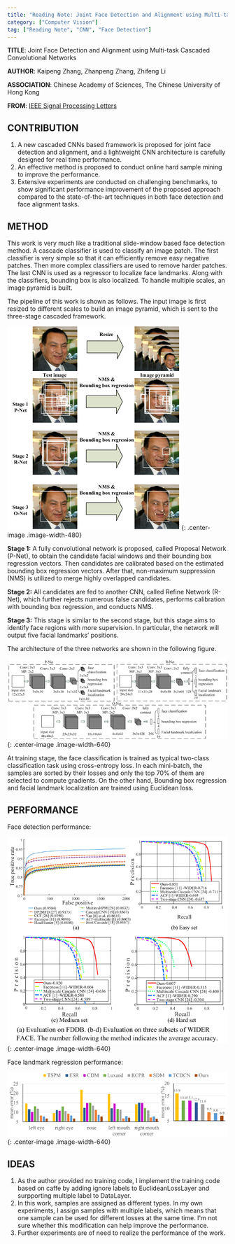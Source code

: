 ```yaml
---
title: "Reading Note: Joint Face Detection and Alignment using Multi-task Cascaded Convolutional Networks"
category: ["Computer Vision"]
tag: ["Reading Note", "CNN", "Face Detection"]
---
```


**TITLE**: Joint Face Detection and Alignment using Multi-task Cascaded Convolutional Networks

**AUTHOR**: Kaipeng Zhang, Zhanpeng Zhang, Zhifeng Li
 
**ASSOCIATION**: Chinese Academy of Sciences, The Chinese University of Hong Kong

**FROM**: [IEEE Signal Processing Letters](https://kpzhang93.github.io/MTCNN_face_detection_alignment/paper/spl.pdf)

## CONTRIBUTION ##

1. A new cascaded CNNs based framework is proposed for joint face detection and alignment, and a lightweight CNN architecture is carefully designed for real time performance.
2. An effective method is proposed to conduct online hard sample mining to improve the performance.
3. Extensive experiments are conducted on challenging benchmarks, to show significant performance improvement of the proposed approach compared to the state-of-the-art techniques in both face detection and face alignment tasks.

## METHOD ##

This work is very much like a traditional slide-window based face detection method. A cascade classifier is used to classify an image patch. The first classifier is very simple so that it can efficiently remove easy negative patches. Then more complex classifiers are used to remove harder patches. The last CNN is used as a regressor to localize face landmarks. Along with the classifiers, bounding box is also localized. To handle multiple scales, an image pyramid is built.

The pipeline of this work is shown as follows. The input image is first resized to different scales to build an image pyramid, which is sent to the three-stage cascaded framework.  

![Framework](/img/ReadingNote/20180820/mtcnn_framework.png "Framework"){: .center-image .image-width-480}

**Stage 1:** A fully convolutional network is proposed, called Proposal Network (P-Net), to obtain the candidate facial windows and their bounding box regression vectors. Then candidates are calibrated based on the estimated bounding box regression vectors. After that, non-maximum suppression (NMS) is utilized to merge highly overlapped candidates.

**Stage 2:** All candidates are fed to another CNN, called Refine Network (R-Net), which further rejects numerous false candidates, performs calibration with bounding box regression, and conducts NMS.

**Stage 3:** This stage is similar to the second stage, but this stage aims to identify face regions with more supervision. In particular, the network will output five facial landmarks’ positions.

The architecture of the three networks are shown in the following figure.

![Architecture](/img/ReadingNote/20180820/mtcnn_architecture.png "Architecture"){: .center-image .image-width-640}

At training stage, the face classification is trained as typical two-class classification task using cross-entropy loss. In each mini-batch, the samples are sorted by their losses and only the top 70% of them are selected to compute gradients. On the other hand, Bounding box regression and facial landmark localization are trained using Euclidean loss.

## PERFORMANCE ##

Face detection performance:

![Detection](/img/ReadingNote/20180820/mtcnn_fd.png "Detection"){: .center-image .image-width-640}

Face landmark regression performance:

![Landmark](/img/ReadingNote/20180820/mtcnn_lm.png "Landmark"){: .center-image .image-width-640}

## IDEAS ##

1. As the author provided no training code, I implement the training code based on caffe by adding ignore labels to EuclideanLossLayer and surpporting multiple label to DataLayer.
2. In this work, samples are assigned as different types. In my own experiments, I assign samples with multiple labels, which means that one sample can be used for different losses at the same time. I'm not sure whether this modification can help improve the performance.
3. Further experiments are of need to realize the performance of the work.
